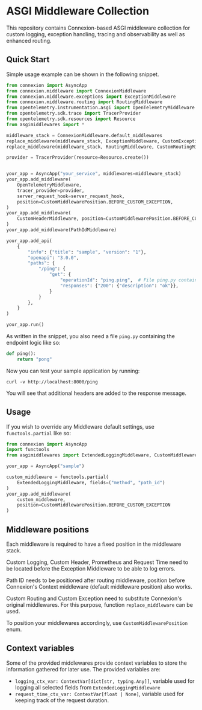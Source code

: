 # ASGI Middleware Collection

This repository contains Connexion-based ASGI middleware collection for custom
logging, exception handling, tracing and observability as well as enhanced routing.

## Quick Start

Simple usage example can be shown in the following snippet.

```python
from connexion import AsyncApp
from connexion.middleware import ConnexionMiddleware
from connexion.middleware.exceptions import ExceptionMiddleware
from connexion.middleware.routing import RoutingMiddleware
from opentelemetry.instrumentation.asgi import OpenTelemetryMiddleware
from opentelemetry.sdk.trace import TracerProvider
from opentelemetry.sdk.resources import Resource
from asgimiddlewares import *

middleware_stack = ConnexionMiddleware.default_middlewares
replace_middleware(middleware_stack, ExceptionMiddleware, CustomExceptionMiddleware)
replace_middleware(middleware_stack, RoutingMiddleware, CustomRoutingMiddleware)

provider = TracerProvider(resource=Resource.create())


your_app = AsyncApp("your_service", middlewares=middleware_stack)
your_app.add_middleware(
    OpenTelemetryMiddleware,
    tracer_provider=provider,
    server_request_hook=server_request_hook,
    position=CustomMiddlewarePosition.BEFORE_CUSTOM_EXCEPTION,
)
your_app.add_middleware(
    CustomHeaderMiddleware, position=CustomMiddlewarePosition.BEFORE_CUSTOM_EXCEPTION
)
your_app.add_middleware(PathIdMiddleware)

your_app.add_api(
    {
        "info": {"title": "sample", "version": "1"},
        "openapi": "3.0.0",
        "paths": {
            "/ping": {
                "get": {
                    "operationId": "ping.ping",  # File ping.py contains function ping that returns sample string
                    "responses": {"200": {"description": "ok"}},
                }
            }
        },
    }
)

your_app.run()
```

As written in the snippet, you also need a file `ping.py` containing the endpoint logic like so:

```python
def ping():
    return "pong"
```

Now you can test your sample application by running:

```shell
curl -v http://localhost:8000/ping
```

You will see that additional headers are added to the response message.

## Usage

If you wish to override any Middleware default settings, use `functools.partial` like so:

```python
from connexion import AsyncApp
import functools
from asgimiddlewares import ExtendedLoggingMiddleware, CustomMiddlewarePosition

your_app = AsyncApp("sample")

custom_middleware = functools.partial(
    ExtendedLoggingMiddleware, fields=("method", "path_id")
)
your_app.add_middleware(
    custom_middleware, 
    position=CustomMiddlewarePosition.BEFORE_CUSTOM_EXCEPTION
)
```

## Middleware positions

Each middleware is required to have a fixed position in the middleware stack.

Custom Logging, Custom Header, Prometheus and Request Time need to be located
before the Exception Middleware to be able to log errors.

Path ID needs to be positioned after routing middleware, position before
Connexion's Context middleware (default middleware position) also works.

Custom Routing and Custom Exception need to substitute Connexion's original
middlewares. For this purpose, function `replace_middleware` can be used.

To position your middlewares accordingly, use `CustomMiddlewarePosition` enum.

## Context variables

Some of the provided middlewares provide context variables to store the information
gathered for later use. The provided variables are:

- `logging_ctx_var: ContextVar[dict[str, typing.Any]]`, variable used for logging
  all selected fields from `ExtendedLoggingMiddleware`
- `request_time_ctx_var: ContextVar[float | None]`, variable used for keeping track
  of the request duration.
